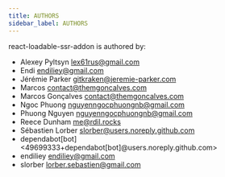 ```yaml
---
title: AUTHORS
sidebar_label: AUTHORS
---
```

react-loadable-ssr-addon is authored by: 

* Alexey Pyltsyn <lex61rus@gmail.com>
* Endi <endiliey@gmail.com>
* Jérémie Parker <gitkraken@jeremie-parker.com>
* Marcos <contact@themgoncalves.com>
* Marcos Gonçalves <contact@themgoncalves.com>
* Ngoc Phuong <nguyenngocphuongnb@gmail.com>
* Phuong Nguyen <nguyenngocphuongnb@gmail.com>
* Reece Dunham <me@rdil.rocks>
* Sébastien Lorber <slorber@users.noreply.github.com>
* dependabot[bot] <49699333+dependabot[bot]@users.noreply.github.com>
* endiliey <endiliey@gmail.com>
* slorber <lorber.sebastien@gmail.com>

